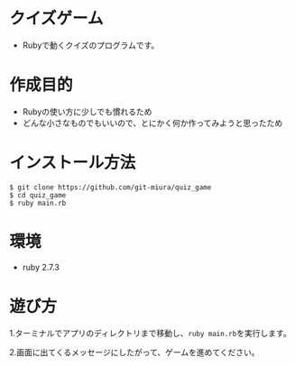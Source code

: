# クイズゲーム
- Rubyで動くクイズのプログラムです。

# 作成目的
- Rubyの使い方に少しでも慣れるため
- どんな小さなものでもいいので、とにかく何か作ってみようと思ったため

# インストール方法
```
$ git clone https://github.com/git-miura/quiz_game
$ cd quiz_game
$ ruby main.rb
```

# 環境
- ruby 2.7.3

# 遊び方
1.ターミナルでアプリのディレクトリまで移動し、`ruby main.rb`を実行します。

2.画面に出てくるメッセージにしたがって、ゲームを進めてください。

